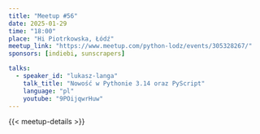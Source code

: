 ```yaml
---
title: "Meetup #56"
date: 2025-01-29
time: "18:00"
place: "Hi Piotrkowska, Łódź"
meetup_link: "https://www.meetup.com/python-lodz/events/305328267/"
sponsors: [indiebi, sunscrapers]

talks:
  - speaker_id: "lukasz-langa"
    talk_title: "Nowość w Pythonie 3.14 oraz PyScript"
    language: "pl"
    youtube: "9POijqwrHuw"
---
```


{{< meetup-details >}}

